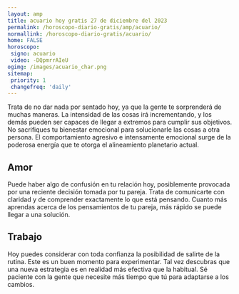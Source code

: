 ```yaml
---
layout: amp
title: acuario hoy gratis 27 de diciembre del 2023 
permalink: /horoscopo-diario-gratis/amp/acuario/
normallink: /horoscopo-diario-gratis/acuario/
home: FALSE
horoscopo:
 signo: acuario
 video: -DQpmrrAIeU
ogimg: /images/acuario_char.png
sitemap:
 priority: 1
 changefreq: 'daily'
---
```



Trata de no dar nada por sentado hoy, ya que la gente te sorprenderá de muchas maneras. La intensidad de las cosas irá incrementando, y los demás pueden ser capaces de llegar a extremos para cumplir sus objetivos. No sacrifiques tu bienestar emocional para solucionarle las cosas a otra persona. El comportamiento agresivo e intensamente emocional surge de la poderosa energía que te otorga el alineamiento planetario actual.

## Amor

Puede haber algo de confusión en tu relación hoy, posiblemente provocada por una reciente decisión tomada por tu pareja. Trata de comunicarte con claridad y de comprender exactamente lo que está pensando. Cuanto más aprendas acerca de los pensamientos de tu pareja, más rápido se puede llegar a una solución.

## Trabajo

Hoy puedes considerar con toda confianza la posibilidad de salirte de la rutina. Este es un buen momento para experimentar. Tal vez descubras que una nueva estrategia es en realidad más efectiva que la habitual. Sé paciente con la gente que necesite más tiempo que tú para adaptarse a los cambios.